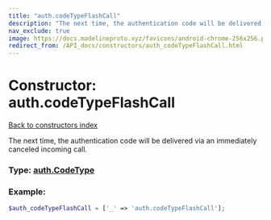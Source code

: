 ```yaml
---
title: "auth.codeTypeFlashCall"
description: "The next time, the authentication code will be delivered via an immediately canceled incoming call."
nav_exclude: true
image: https://docs.madelineproto.xyz/favicons/android-chrome-256x256.png
redirect_from: /API_docs/constructors/auth_codeTypeFlashCall.html
---
```

# Constructor: auth.codeTypeFlashCall  
[Back to constructors index](/API_docs/constructors/index.html)



The next time, the authentication code will be delivered via an immediately canceled incoming call.




### Type: [auth.CodeType](/API_docs/types/auth.CodeType.html)


### Example:

```php
$auth_codeTypeFlashCall = ['_' => 'auth.codeTypeFlashCall'];
```  

